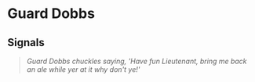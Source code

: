 # Guard Dobbs


## Signals

>*Guard Dobbs chuckles saying, 'Have fun Lieutenant, bring me back an ale while yer at it why don't ye!'*